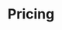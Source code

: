 ---
title: "Pricing"
description: "This section provides an introduction to Exoscale pricing, including how to calculate costs for various products and services."
cardImage: "/images/learning-path/kubernetes-icon.svg"
weight: 1
---